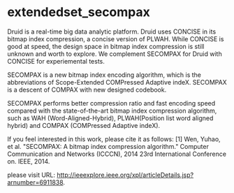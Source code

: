 extendedset_secompax
====================

Druid is a real-time big data analytic platform. Druid uses CONCISE in its bitmap index compression, a concise version of PLWAH.
While CONCISE is good at speed, the design space in bitmap index compression is still unknown and worth to explore. We complement SECOMPAX for Druid with CONCISE for experiemental tests.  

SECOMPAX is a new bitmap index encoding algorithm, which is the abbreviations of Scope-Extended COMPressed Adaptive indeX. 
SECOMPAX is a descent of COMPAX with new designed codebook.  

SECOMPAX performs better compression ratio and fast encoding speed compared with the state-of-the-art bitmap index compression algorithm, such as  WAH (Word-Aligned-Hybrid), PLWAH(Position list word aligned hybrid) and COMPAX (COMPressed Adaptive indeX).

If you feel interested in this work, please cite it as follows:
[1] Wen, Yuhao, et al. "SECOMPAX: A bitmap index compression algorithm." Computer Communication and Networks (ICCCN), 2014 23rd International Conference on. IEEE, 2014.

please visit URL: http://ieeexplore.ieee.org/xpl/articleDetails.jsp?arnumber=6911838.
